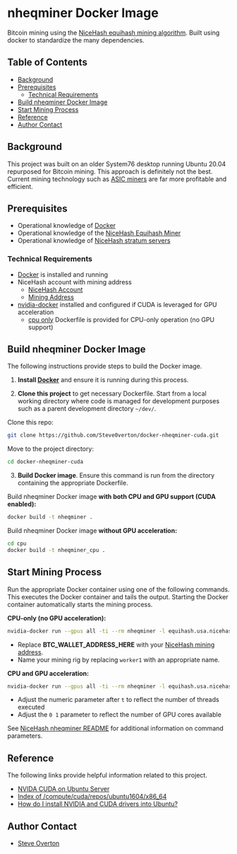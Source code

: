 # nheqminer Docker Image
Bitcoin mining using the [NiceHash equihash mining algorithm](https://github.com/nicehash/nheqminer). Built using docker to standardize the many dependencies.

## Table of Contents

- [Background](#background)
- [Prerequisites](#prerequisites)
	- [Technical Requirements](#technical-requirements)
- [Build nheqminer Docker Image](#build-nheqminer-docker-image)
- [Start Mining Process](#start-mining-process)
- [Reference](#reference)
- [Author Contact](#author-contact)

## Background

This project was built on an older System76 desktop running Ubuntu 20.04 repurposed for Bitcoin mining. This approach is definitely not the best.  Current mining technology such as [ASIC miners](https://www.investopedia.com/terms/a/asic.asp) are far more profitable and efficient.

## Prerequisites

- Operational knowledge of [Docker](https://www.docker.com/)
- Operational knowledge of the [NiceHash Equihash Miner](https://github.com/nicehash/nheqminer)
- Operational knowledge of [NiceHash stratum servers](https://www.nicehash.com/support/mining-help/mining-advanced-topics/which-stratum-servers-are-available)

### Technical Requirements

- [Docker](https://www.docker.com/) is installed and running
- NiceHash account with mining address
  - [NiceHash Account](https://www.nicehash.com/my/login)
  - [Mining Address](https://www.nicehash.com/my/mining/rigs)
- [nvidia-docker](https://github.com/NVIDIA/nvidia-docker/wiki/) installed and configured if CUDA is leveraged for GPU acceleration
  - [cpu only](./cpu) Dockerfile is provided for CPU-only operation (no GPU support)

## Build nheqminer Docker Image

The following instructions provide steps to build the Docker image.

1. **Install [Docker](https://docs.docker.com/get-docker/)** and ensure it is running during this process.

2. **Clone this project** to get necessary Dockerfile. Start from a local working directory where code is managed for development purposes such as a parent development directory `~/dev/`.

Clone this repo:
```bash
git clone https://github.com/Steve0verton/docker-nheqminer-cuda.git
```

Move to the project directory:
```bash
cd docker-nheqminer-cuda
```

3. **Build Docker image**. Ensure this command is run from the directory containing the appropriate Dockerfile.

Build nheqminer Docker image **with both CPU and GPU support (CUDA enabled):**
```bash
docker build -t nheqminer .
```

Build nheqminer Docker image **without GPU acceleration:**
```bash
cd cpu
docker build -t nheqminer_cpu .
```

## Start Mining Process

Run the appropriate Docker container using one of the following commands. This executes the Docker container and tails the output.  Starting the Docker container automatically starts the mining process.

**CPU-only (no GPU acceleration):**
```bash
nvidia-docker run --gpus all -ti --rm nheqminer -l equihash.usa.nicehash.com:3357 -u BTC_WALLET_ADDRESS_HERE.worker1
```

- Replace **BTC_WALLET_ADDRESS_HERE** with your [NiceHash mining address](https://www.nicehash.com/my/mining/rigs).
- Name your mining rig by replacing `worker1` with an appropriate name.

**CPU and GPU acceleration:**
```bash
nvidia-docker run --gpus all -ti --rm nheqminer -l equihash.usa.nicehash.com:3357 -u BTC_WALLET_ADDRESS_HERE.worker1 -t 6 -cd 0 1
```

- Adjust the numeric parameter after `t` to reflect the number of threads executed
- Adjust the `0 1` parameter to reflect the number of GPU cores available

See [NiceHash nheqminer README](https://github.com/nicehash/nheqminer/blob/master/README.md#run-instructions) for additional information on command parameters.

## Reference

The following links provide helpful information related to this project.

- [NVIDA CUDA on Ubuntu Server](https://powersj.io/posts/ubuntu-server-nvidia-cuda/)
- [Index of /compute/cuda/repos/ubuntu1604/x86_64](https://developer.download.nvidia.com/compute/cuda/repos/ubuntu1604/x86_64/)
- [How do I install NVIDIA and CUDA drivers into Ubuntu?](https://askubuntu.com/questions/1077061/how-do-i-install-nvidia-and-cuda-drivers-into-ubuntu)

## Author Contact

 - [Steve Overton](https://www.linkedin.com/in/overton/)
